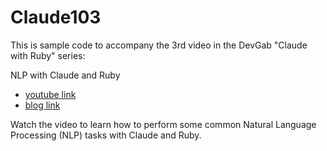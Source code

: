 # Claude103

This is sample code to accompany the 3rd video in the DevGab "Claude with Ruby" series: 

NLP with Claude and Ruby
- [youtube link](https://youtu.be/AnLf94i3aQg)
- [blog link](https://www.devgab.com/guides/nlp-with-claude-and-ruby/)

Watch the video to learn how to perform some common Natural Language Processing (NLP) tasks with Claude and Ruby.

